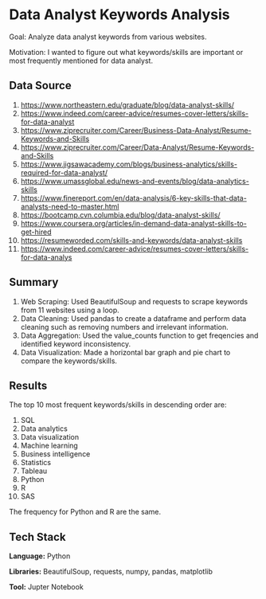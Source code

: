 # Data Analyst Keywords Analysis

Goal: Analyze data analyst keywords from various websites.

Motivation: I wanted to figure out what keywords/skills are important or most frequently mentioned for data analyst.

##  Data Source

1. https://www.northeastern.edu/graduate/blog/data-analyst-skills/
2. https://www.indeed.com/career-advice/resumes-cover-letters/skills-for-data-analyst
3. https://www.ziprecruiter.com/Career/Business-Data-Analyst/Resume-Keywords-and-Skills
4. https://www.ziprecruiter.com/Career/Data-Analyst/Resume-Keywords-and-Skills
5. https://www.jigsawacademy.com/blogs/business-analytics/skills-required-for-data-analyst/
6. https://www.umassglobal.edu/news-and-events/blog/data-analytics-skills
7. https://www.finereport.com/en/data-analysis/6-key-skills-that-data-analysts-need-to-master.html
8. https://bootcamp.cvn.columbia.edu/blog/data-analyst-skills/
9. https://www.coursera.org/articles/in-demand-data-analyst-skills-to-get-hired
10. https://resumeworded.com/skills-and-keywords/data-analyst-skills
11. https://www.indeed.com/career-advice/resumes-cover-letters/skills-for-data-analys

##  Summary

1. Web Scraping: Used BeautifulSoup and requests to scrape keywords from 11 websites using a loop.
2. Data Cleaning: Used pandas to create a dataframe and perform data cleaning such as removing numbers and irrelevant information.
3. Data Aggregation: Used the value_counts function to get freqencies and identified keyword inconsistency.
4. Data Visualization: Made a horizontal bar graph and pie chart to compare the keywords/skills.

##  Results

The top 10 most frequent keywords/skills in descending order are:
1. SQL
2. Data analytics
3. Data visualization
4. Machine learning
5. Business intelligence
6. Statistics
7. Tableau
8. Python
9. R
10. SAS

The frequency for Python and R are the same.

## Tech Stack

**Language:** Python

**Libraries:** BeautifulSoup, requests, numpy, pandas, matplotlib

**Tool:** Jupter Notebook

